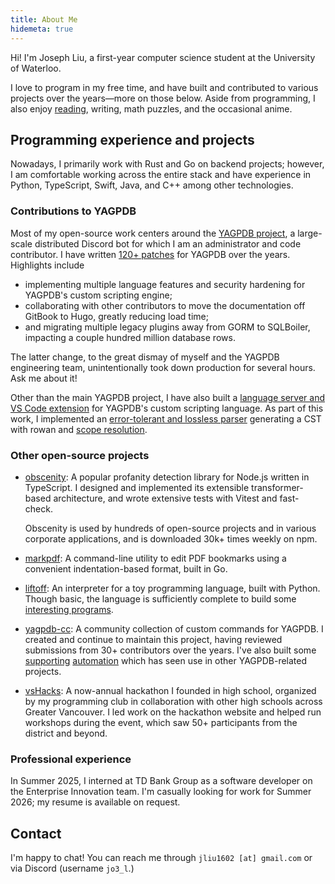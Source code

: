 ```yaml
---
title: About Me
hidemeta: true
---
```


Hi! I'm Joseph Liu, a first-year computer science student at the University of Waterloo.

I love to program in my free time, and have built and contributed to various projects over the
years—more on those below. Aside from programming, I also enjoy [reading](/reading-log), writing,
math puzzles, and the occasional anime.

## Programming experience and projects

Nowadays, I primarily work with Rust and Go on backend projects; however, I am comfortable working across the entire stack and have experience in
Python, TypeScript, Swift, Java, and C++ among other technologies.

### Contributions to YAGPDB

Most of my open-source work centers around the [YAGPDB project](https://yagpdb.xyz), a large-scale
distributed Discord bot for which I am an administrator and code contributor. I have written [120+
patches](https://github.com/botlabs-gg/yagpdb/commits?author=jo3-l) for YAGPDB over the years. Highlights include

- implementing multiple language features and security
hardening for YAGPDB's custom scripting engine;
- collaborating with other contributors to move the documentation off GitBook to Hugo, greatly reducing load time;
- and migrating multiple legacy plugins away from GORM
to SQLBoiler, impacting a couple hundred million database rows.

The latter change, to the great dismay of myself and the YAGPDB engineering team, unintentionally took down production for several hours. Ask me about it!

Other than the main YAGPDB project, I have also built a [language server and VS Code extension](https://github.com/jo3-l/yag-template-lsp) for YAGPDB's custom scripting language. As part of this work, I implemented an [error-tolerant and lossless parser](https://github.com/jo3-l/yag-template-lsp/tree/main/crates/yag-template-syntax) generating a CST with rowan and [scope resolution](https://github.com/jo3-l/yag-template-lsp/tree/main/crates/yag-template-analysis/src/scope).

### Other open-source projects

- [obscenity](https://github.com/jo3-l/obscenity): A popular profanity detection library for Node.js
  written in TypeScript. I designed and implemented its extensible transformer-based architecture, and wrote extensive tests with Vitest and fast-check.
  
  Obscenity is used by hundreds of open-source projects and in various corporate applications, and is downloaded 30k+ times weekly on npm.
- [markpdf](https://github.com/jo3-l/markpdf): A command-line utility to edit PDF bookmarks using a
  convenient indentation-based format, built in Go.
- [liftoff](https://github.com/jo3-l/liftoff): An interpreter for a toy programming language, built
  with Python. Though basic, the language is sufficiently complete to build some [interesting programs](https://github.com/jo3-l/liftoff/blob/main/examples/ccc21j5.rk).
- [yagpdb-cc](https://github.com/yagpdb-cc/yagpdb-cc): A community collection of custom commands for
  YAGPDB. I created and continue to maintain this project, having reviewed submissions from 30+
  contributors over the years. I've also built some
  [supporting](https://github.com/jo3-l/yagfuncdata)
  [automation](https://github.com/jo3-l/action-check-yag-tmpl-syntax) which has seen use in other
  YAGPDB-related projects.
- [vsHacks](https://vshacks.github.io/): A now-annual hackathon I founded in high school, organized by my programming club in collaboration with other high schools across Greater
  Vancouver. I led work on the hackathon website and helped run workshops during the event, which
  saw 50+ participants from the district and beyond.

### Professional experience

In Summer 2025, I interned at TD Bank Group as a software developer on the Enterprise Innovation team. I'm casually looking for work for Summer 2026; my resume is available on request.

## Contact

I'm happy to chat! You can reach me through `jliu1602 [at] gmail.com` or via Discord (username `jo3_l`.)
